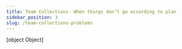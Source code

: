 ```yaml
---
title: Team Collections- When things don’t go according to plan
sidebar_position: 3
slug: /team-collections-problems
---
```



[object Object]